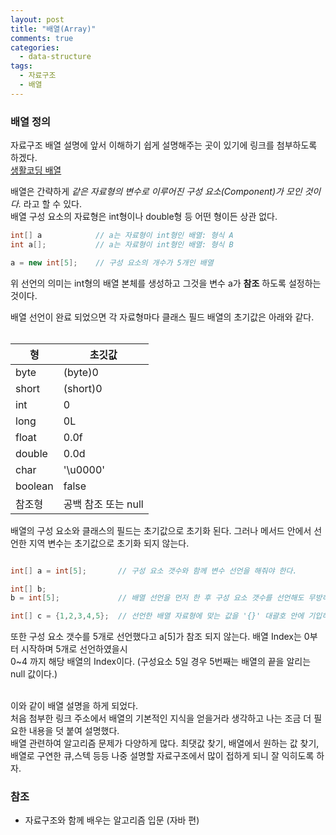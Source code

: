 ```yaml
---
layout: post
title: "배열(Array)"
comments: true
categories: 
  - data-structure
tags: 
  - 자료구조
  - 배열
---
```


### 배열 정의

자료구조 배열 설명에 앞서 이해하기 쉽게 설명해주는 곳이 있기에 링크를 첨부하도록 하겠다.   
[생활코딩 배열](https://opentutorials.org/module/1335/8677)   

배열은 간략하게 *같은 자료형의 변수로 이루어진 구성 요소(Component)가 모인 것이다.* 라고 할 수 있다.   
배열 구성 요소의 자료형은 int형이나 double형 등 어떤 형이든 상관 없다.   

```java
int[] a            // a는 자료형이 int형인 배열: 형식 A  
int a[];           // a는 자료형이 int형인 배열: 형식 B

a = new int[5];    // 구성 요소의 개수가 5개인 배열
```

위 선언의 의미는 int형의 배열 본체를 생성하고 그것을 변수 a가 **참조** 하도록 설정하는 것이다.


배열 선언이 완료 되었으면 각 자료형마다 클래스 필드 배열의 초기값은 아래와 같다.<br><br>

|형|초깃값|
|----|----|
|byte|(byte)0|
|short|(short)0|
|int|0|
|long|0L|
|float|0.0f|
|double|0.0d|
|char|'\u0000'|
|boolean|false|
|참조형|공백 참조 또는 null|

배열의 구성 요소와 클래스의 필드는 초기값으로 초기화 된다. 그러나 메서드 안에서 선언한 지역 변수는 초기값으로 초기화 되지 않는다.

```java

int[] a = int[5];       // 구성 요소 갯수와 함께 변수 선언을 해줘야 한다.

int[] b;
b = int[5];             // 배열 선언을 먼저 한 후 구성 요소 갯수를 선언해도 무방하다.

int[] c = {1,2,3,4,5};  // 선언한 배열 자료형에 맞는 값을 '{}' 대괄호 안에 기입하여 선언할 수도 있다.

```

또한 구성 요소 갯수를 5개로 선언했다고 a[5]가 참조 되지 않는다. 배열 Index는 0부터 시작하며 5개로 선언하였을시   
0~4 까지 해당 배열의 Index이다. (구성요소 5일 경우 5번째는 배열의 끝을 알리는 null 값이다.)   

<br> 이와 같이 배열 설명을 하게 되었다.   
처음 첨부한 링크 주소에서 배열의 기본적인 지식을 얻을거라 생각하고 나는 조금 더 필요한 내용을 덧 붙여 설명했다.   
배열 관련하여 알고리즘 문제가 다양하게 많다. 최댓값 찾기, 배열에서 원하는 값 찾기, 배열로 구연한 큐,스텍 등등 나중 설명할 자료구조에서 많이 접하게 되니 잘 익히도록 하자.
<br>

### 참조
- 자료구조와 함께 배우는 알고리즘 입문 (자바 편)



